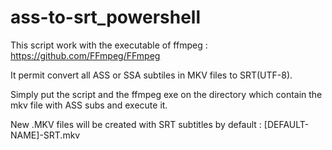 # ass-to-srt_powershell

This script work with the executable of ffmpeg : https://github.com/FFmpeg/FFmpeg

It permit convert all ASS or SSA subtiles in MKV files to SRT(UTF-8).

Simply put the script and the ffmpeg exe on the directory which contain the mkv file with ASS subs and execute it.

New .MKV files will be created with SRT subtitles by default : [DEFAULT-NAME]-SRT.mkv
